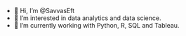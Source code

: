 - 👋 Hi, I’m @SavvasEft
- 👀 I’m interested in data analytics and data science.
- 🌱 I’m currently working with Python, R, SQL and Tableau.
<!---
SavvasEft/SavvasEft is a ✨ special ✨ repository because its `README.md` (this file) appears on your GitHub profile.
You can click the Preview link to take a look at your changes.
--->
